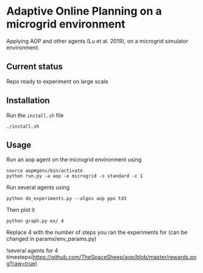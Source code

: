 # Adaptive Online Planning on a microgrid environment
Applying AOP and other agents (Lu et al. 2019), on a microgrid simulator environment.

## Current status
Repo ready to experiment on large scale

## Installation
Run the `install.sh` file

``` ./install.sh ```

## Usage
Run an aop agent on the microgrid environment using 

```
source aopmgenv/bin/activate
python run.py -a aop -e microgrid -s standard -c 1
```

Run several agents using

```
python do_experiments.py --algos aop ppo td3
```

Then plot it 
```
python graph.py ex/ 4
```
Replace 4 with the number of steps you ran the experiments for (can be changed in params/env_params.py)

!several agents for 4 timesteps(https://github.com/TheSpaceSheep/aop/blob/master/rewards.png?raw=true)
